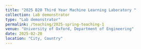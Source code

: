 ```yaml
---
title: "2025 B20 Third Year Machine Learning Laboratory "
collection: Lab demonstrator
type: "Lab demonstrator"
permalink: /teaching/2025-spring-teaching-1
venue: "University of Oxford, Department of Engineering"
date: 2025-02-20
location: "City, Country"
---
```

